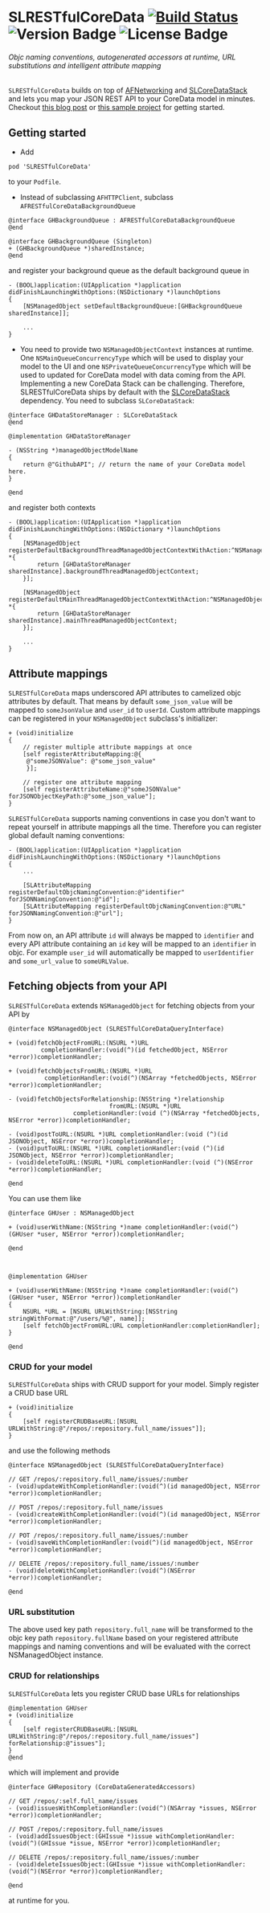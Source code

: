 # SLRESTfulCoreData [![Build Status](https://travis-ci.org/OliverLetterer/SLRESTfulCoreData.png)](https://travis-ci.org/OliverLetterer/SLRESTfulCoreData) ![Version Badge](http://cocoapod-badges.herokuapp.com/v/SLRESTfulCoreData/badge.png) ![License Badge](https://go-shields.herokuapp.com/license-MIT-blue.png)

###### Objc naming conventions, autogenerated accessors at runtime, URL substitutions and intelligent attribute mapping

`SLRESTfulCoreData` builds on top of [AFNetworking](https://github.com/AFNetworking/AFNetworking) and [SLCoreDataStack](https://github.com/OliverLetterer/SLCoreDataStack) and lets you map your JSON REST API to your CoreData model in minutes. Checkout [this blog post](http://sparrow-labs.github.io/2013/04/22/introducing_slrestfulcoredata.html)  or [this sample project](https://github.com/OliverLetterer/GitHubAPI?source=cr) for getting started. 

## Getting started

* Add

```
pod 'SLRESTfulCoreData'
```
to your `Podfile`.

* Instead of subclassing `AFHTTPClient`, subclass `AFRESTfulCoreDataBackgroundQueue`

```
@interface GHBackgroundQueue : AFRESTfulCoreDataBackgroundQueue
@end

@interface GHBackgroundQueue (Singleton)
+ (GHBackgroundQueue *)sharedInstance;
@end
```

and register your background queue as the default background queue in 

```
- (BOOL)application:(UIApplication *)application didFinishLaunchingWithOptions:(NSDictionary *)launchOptions
{
    [NSManagedObject setDefaultBackgroundQueue:[GHBackgroundQueue sharedInstance]];
    
    ...
}
```

* You need to provide two `NSManagedObjectContext` instances at runtime. One `NSMainQueueConcurrencyType` which will be used to display your model to the UI and one `NSPrivateQueueConcurrencyType` which will be used to updated for CoreData model with data coming from the API. Implementing a new CoreData Stack can be challenging. Therefore, SLRESTfulCoreData ships by default with the [SLCoreDataStack](https://github.com/OliverLetterer/SLCoreDataStack) dependency. You need to subclass `SLCoreDataStack`:

```
@interface GHDataStoreManager : SLCoreDataStack
@end

@implementation GHDataStoreManager

- (NSString *)managedObjectModelName
{
    return @"GithubAPI"; // return the name of your CoreData model here.
}

@end
```

and register both contexts 

```
- (BOOL)application:(UIApplication *)application didFinishLaunchingWithOptions:(NSDictionary *)launchOptions
{
    [NSManagedObject registerDefaultBackgroundThreadManagedObjectContextWithAction:^NSManagedObjectContext *{
        return [GHDataStoreManager sharedInstance].backgroundThreadManagedObjectContext;
    }];
    
    [NSManagedObject registerDefaultMainThreadManagedObjectContextWithAction:^NSManagedObjectContext *{
        return [GHDataStoreManager sharedInstance].mainThreadManagedObjectContext;
    }];
    
    ...
}
```

## Attribute mappings

`SLRESTfulCoreData` maps underscored API attributes to camelized objc attributes by default. That means by default `some_json_value` will be mapped to `someJsonValue` and `user_id` to `userId`. Custom attribute mappings can be registered in your `NSManagedObject` subclass's initializer:

```
+ (void)initialize
{
    // register multiple attribute mappings at once
    [self registerAttributeMapping:@{
     @"someJSONValue": @"some_json_value"
     }];
    
    // register one attribute mapping
    [self registerAttributeName:@"someJSONValue" forJSONObjectKeyPath:@"some_json_value"];
}
```

`SLRESTfulCoreData` supports naming conventions in case you don't want to repeat yourself in attribute mappings all the time. Therefore you can register global default naming conventions:

```
- (BOOL)application:(UIApplication *)application didFinishLaunchingWithOptions:(NSDictionary *)launchOptions
{
    ...
    
    [SLAttributeMapping registerDefaultObjcNamingConvention:@"identifier" forJSONNamingConvention:@"id"];
    [SLAttributeMapping registerDefaultObjcNamingConvention:@"URL" forJSONNamingConvention:@"url"];
}
```

From now on, an API attribute `id` will always be mapped to `identifier` and every API attribute containing an `id` key will be mapped to an `identifier` in objc. For example `user_id` will automatically be mapped to `userIdentifier` and `some_url_value` to `someURLValue`.

## Fetching objects from your API

`SLRESTfulCoreData` extends `NSManagedObject` for fetching objects from your API by

```
@interface NSManagedObject (SLRESTfulCoreDataQueryInterface)

+ (void)fetchObjectFromURL:(NSURL *)URL
         completionHandler:(void(^)(id fetchedObject, NSError *error))completionHandler;

+ (void)fetchObjectsFromURL:(NSURL *)URL
          completionHandler:(void(^)(NSArray *fetchedObjects, NSError *error))completionHandler;

- (void)fetchObjectsForRelationship:(NSString *)relationship
                            fromURL:(NSURL *)URL
                  completionHandler:(void (^)(NSArray *fetchedObjects, NSError *error))completionHandler;

- (void)postToURL:(NSURL *)URL completionHandler:(void (^)(id JSONObject, NSError *error))completionHandler;
- (void)putToURL:(NSURL *)URL completionHandler:(void (^)(id JSONObject, NSError *error))completionHandler;
- (void)deleteToURL:(NSURL *)URL completionHandler:(void (^)(NSError *error))completionHandler;

@end
```

You can use them like

```
@interface GHUser : NSManagedObject

+ (void)userWithName:(NSString *)name completionHandler:(void(^)(GHUser *user, NSError *error))completionHandler;

@end



@implementation GHUser

+ (void)userWithName:(NSString *)name completionHandler:(void(^)(GHUser *user, NSError *error))completionHandler
{
    NSURL *URL = [NSURL URLWithString:[NSString stringWithFormat:@"/users/%@", name]];
    [self fetchObjectFromURL:URL completionHandler:completionHandler];
}

@end
```

### CRUD for your model

`SLRESTfulCoreData` ships with CRUD support for your model. Simply register a CRUD base URL

```
+ (void)initialize
{
    [self registerCRUDBaseURL:[NSURL URLWithString:@"/repos/:repository.full_name/issues"]];
}
```

and use the following methods

```
@interface NSManagedObject (SLRESTfulCoreDataQueryInterface)

// GET /repos/:repository.full_name/issues/:number
- (void)updateWithCompletionHandler:(void(^)(id managedObject, NSError *error))completionHandler;

// POST /repos/:repository.full_name/issues
- (void)createWithCompletionHandler:(void(^)(id managedObject, NSError *error))completionHandler;

// POT /repos/:repository.full_name/issues/:number
- (void)saveWithCompletionHandler:(void(^)(id managedObject, NSError *error))completionHandler;

// DELETE /repos/:repository.full_name/issues/:number
- (void)deleteWithCompletionHandler:(void(^)(NSError *error))completionHandler;

@end
```

### URL substitution

The above used key path `repository.full_name` will be transformed to the objc key path `repository.fullName` based on your registered attribute mappings and naming conventions and will be evaluated with the correct NSManagedObject instance.

### CRUD for relationships

`SLRESTfulCoreData` lets you register CRUD base URLs for relationships

```
@implementation GHUser
+ (void)initialize
{
    [self registerCRUDBaseURL:[NSURL URLWithString:@"/repos/:repository.full_name/issues"] forRelationship:@"issues"];
}
@end
```

which will implement and provide

```
@interface GHRepository (CoreDataGeneratedAccessors)

// GET /repos/:self.full_name/issues
- (void)issuesWithCompletionHandler:(void(^)(NSArray *issues, NSError *error))completionHandler;

// POST /repos/:repository.full_name/issues
- (void)addIssuesObject:(GHIssue *)issue withCompletionHandler:(void(^)(GHIssue *issue, NSError *error))completionHandler;

// DELETE /repos/:repository.full_name/issues/:number
- (void)deleteIssuesObject:(GHIssue *)issue withCompletionHandler:(void(^)(NSError *error))completionHandler;

@end
```

at runtime for you.
